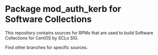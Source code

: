 # Package mod_auth_kerb for Software Collections

This repository contains sources for RPMs that are used
to build Software Collections for CentOS by SCLo SIG.

Find other branches for specific sources.
